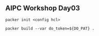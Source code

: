 ## AIPC Workshop Day03 

```
packer init <config hcl>
```

```
packer build --var do_token=${DO_PAT} .
```